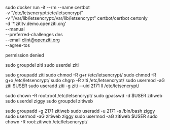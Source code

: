 sudo docker run -it --rm --name certbot \
-v "/etc/letsencrypt:/etc/letsencrypt" \
-v "/var/lib/letsencrypt:/var/lib/letsencrypt" certbot/certbot certonly \
-d '*.zititv.demo.openziti.org' \
--manual \
--preferred-challenges dns \
--email clint@openziti.org \
--agree-tos


permission denied

sudo groupdel ziti
sudo userdel ziti

sudo groupadd ziti
sudo chmod -R g+r /etc/letsencrypt/
sudo chmod -R g+x /etc/letsencrypt/
sudo chgrp -R ziti /etc/letsencrypt/
sudo usermod -aG ziti $USER
sudo useradd ziti -g ziti --uid 2171
ll /etc/letsencrypt/





sudo chown -R root:root /etc/letsencrypt/
sudo gpasswd -d $USER zitiweb
sudo userdel ziggy
sudo groupdel zitiweb

sudo groupadd -g 2171 zitiweb
sudo useradd -u 2171 -s /bin/bash ziggy
sudo usermod -aG zitiweb ziggy
sudo usermod -aG zitiweb $USER
sudo chown -R root:zitiweb /etc/letsencrypt/